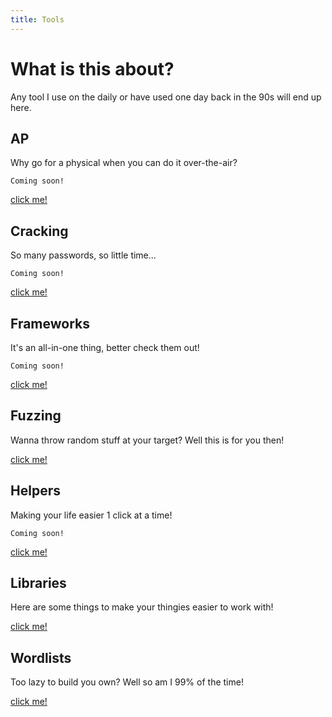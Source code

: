 ```yaml
---
title: Tools
---
```


# What is this about?
Any tool I use on the daily or have used one day back in the 90s will end up here.

## AP
Why go for a physical when you can do it over-the-air?

```
Coming soon!
```
[click me!](./AP/)

## Cracking
So many passwords, so little time...

```
Coming soon!
```
[click me!](./Cracking/)

## Frameworks
It's an all-in-one thing, better check them out!

```
Coming soon!
```
[click me!](./Frameworks/)

## Fuzzing
Wanna throw random stuff at your target? Well this is for you then!

[click me!](./Fuzz/)

## Helpers
Making your life easier 1 click at a time!

```
Coming soon!
```
[click me!](./Helpers/)

## Libraries
Here are some things to make your thingies easier to work with!

[click me!](./Libraries/)

## Wordlists
Too lazy to build you own? Well so am I 99% of the time!

[click me!](./Wordlist/)
